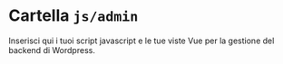 # Cartella `js/admin`

Inserisci qui i tuoi script javascript e le tue viste Vue per la gestione del backend di Wordpress.
